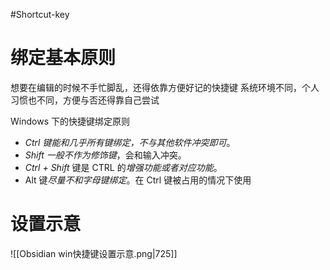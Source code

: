 #Shortcut-key

# 绑定基本原则
想要在编辑的时候不手忙脚乱，还得依靠方便好记的快捷键
系统环境不同，个人习惯也不同，方便与否还得靠自己尝试

Windows 下的快捷键绑定原则
-   *Ctrl 键能和几乎所有键绑定，不与其他软件冲突即可*。
-   *Shift 一般不作为修饰键*，会和输入冲突。
-   *Ctrl + Shift* 键是 CTRL 的*增强功能或者对应功能*。
-   Alt 键*尽量不和字母键绑定*。在 Ctrl 键被占用的情况下使用

# 设置示意

![[Obsidian win快捷键设置示意.png|725]]